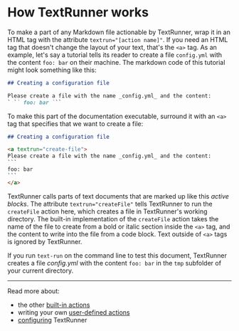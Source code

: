 # How TextRunner works

To make a part of any Markdown file actionable by TextRunner, wrap it in an HTML
tag with the attribute `textrun="[action name]"`. If you need an HTML tag that
doesn't change the layout of your text, that's the `<a>` tag. As an example,
let's say a tutorial tells its reader to create a file `config.yml` with the
content `foo: bar` on their machine. The markdown code of this tutorial might
look something like this:

```markdown
## Creating a configuration file

Please create a file with the name _config.yml_ and the content:
` ​`` foo: bar `​``
```

To make this part of the documentation executable, surround it with an `<a>` tag
that specifies that we want to create a file:

<a textrun="run-markdown-in-textrun">

```markdown
## Creating a configuration file

<a textrun="create-file">
Please create a file with the name _config.yml_ and the content:
`​``
foo: bar
`​``
</a>
```

</a>

TextRunner calls parts of text documents that are marked up like this _active
blocks_. The attribute `textrun="createFile"` tells TextRunner to run the
`createFile` action here, which creates a file in TextRunner's working
directory. The built-in implementation of the `createFile` action takes the name
of the file to create from a bold or italic section inside the `<a>` tag, and
the content to write into the file from a code block. Text outside of `<a>` tags
is ignored by TextRunner.

If you run `text-run` on the command line to test this document, TextRunner
creates a file <a textrun="verify-workspace-file-content">_config.yml_ with the
content `foo: bar`</a> in the `tmp` subfolder of your current directory.

<hr>

Read more about:

- the other [built-in actions](built-in-actions)
- writing your own [user-defined actions](user-defined-actions.md)
- [configuring](configuration.md) TextRunner
